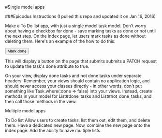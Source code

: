
#Single model apps

###Epicodus Instructions (I pulled this repo and updated it on Jan  16, 2016)

Make a To Do list app, with just a single model task model. Don't worry about having a checkbox for done - save marking tasks as done or not until the next step.
On the index page, let users mark tasks as done without deleting them. Here's an example of the how to do this:
    <form action="/tasks/<%= @task.id %>" method="post">
      <input name="_method" type="hidden" value="patch">
      <input name="done" type="hidden" value="true">
      <button>Mark done</button>
    </form>
This will display a button on the page that submits submits a PATCH request to update the task's done attribute to true.

On your view, display done tasks and not done tasks under separate headers. Remember, your views should contain no application logic, and should never access your classes directly - in other words, don't put something like Task.where(:done => false) into your views. Instead, create methods in your model for List#done_tasks and List#not_done_tasks, and then call those methods in the view.

Multiple model apps

To Do list
Allow users to create tasks, list them out, edit them, and delete them. Have a dedicated new page.
Now, combine the new page onto the index page.
Add the ability to have multiple lists.

